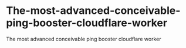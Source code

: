 # The-most-advanced-conceivable-ping-booster-cloudflare-worker
The most advanced conceivable ping booster cloudflare worker
